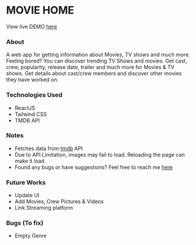 <h1>MOVIE HOME</h1>

View live DEMO <a href="https://moviehome.akhilkumar.ga/">here</a>

<h3>About</h3>

<p>A web app for getting information about Movies, TV shows and much more. Feeling bored? You can discover trending TV Shows and movies. Get cast, crew, popularity, release date, trailer and much more for Movies & TV shows. Get details about cast/crew members and discover other movies they have worked on.</p>

<h3>Technologies Used</h3>

* ReactJS
* Tailwind CSS
* TMDB API

<h3>Notes</h3>

* Fetches data from <a href="https://www.themoviedb.org/">tmdb</a> API
* Due to API Limitation, images may fail to load. Reloading the page can make it load
* Found any bugs or have suggestions? Feel free to reach me <a href="https://akhilkumar.ga/">here</a>

<h3>Future Works</h3>

* Update UI
* Add Movies, Crew Pictures & Videos
* Link Streaming platform

<h3>Bugs (To fix)</h3>

* Empty Genre